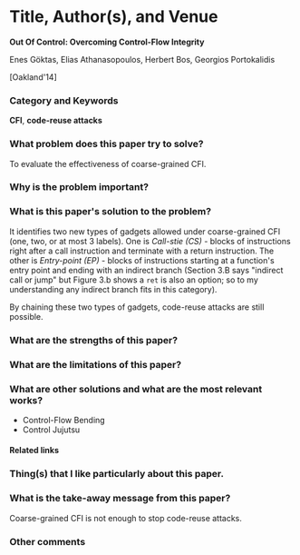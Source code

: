 # Title, Author(s), and Venue
**Out Of Control: Overcoming Control-Flow Integrity**

Enes Göktas, Elias Athanasopoulos, Herbert Bos, Georgios Portokalidis

[Oakland'14]

### Category and Keywords
**CFI**, **code-reuse attacks**

### What problem does this paper try to solve?
To evaluate the effectiveness of coarse-grained CFI.

### Why is the problem important?

### What is this paper's solution to the problem?
It identifies two new types of gadgets allowed under coarse-grained CFI
(one, two, or at most 3 labels).
One is *Call-stie (CS)* - blocks of instructions right after a call instruction
and terminate with a return instruction. The other is *Entry-point (EP)* -
blocks of instructions starting at a function's entry point and ending
with an indirect branch (Section 3.B says "indirect call or jump" but
Figure 3.b shows a `ret` is also an option; so to my understanding
any indirect branch fits in this category).

By chaining these two types of gadgets, code-reuse attacks are still possible.

### What are the strengths of this paper?

### What are the limitations of this paper?

### What are other solutions and what are the most relevant works?
- Control-Flow Bending
- Control Jujutsu

#### Related links

### Thing(s) that I like particularly about this paper.

### What is the take-away message from this paper?
Coarse-grained CFI is not enough to stop code-reuse attacks.

### Other comments

